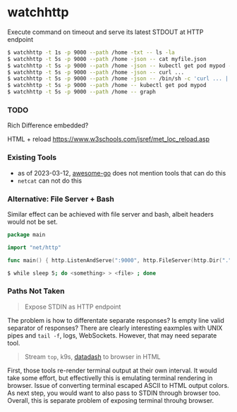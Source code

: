 # watchhttp

Execute command on timeout and serve its latest STDOUT at HTTP endpoint

```bash
$ watchhttp -t 1s -p 9000 --path /home -txt -- ls -la
$ watchhttp -t 5s -p 9000 --path /home -json -- cat myfile.json
$ watchhttp -t 5s -p 9000 --path /home -json -- kubectl get pod mypod -o=json
$ watchhttp -t 5s -p 9000 --path /home -json -- curl ...
$ watchhttp -t 5s -p 9000 --path /home -json -- /bin/sh -c 'curl ... | jq'
$ watchhttp -t 5s -p 9000 --path /home -- kubectl get pod mypod
$ watchhttp -t 5s -p 9000 --path /home -- graph
```

### TODO

Rich Difference embedded?

HTML + reload
https://www.w3schools.com/jsref/met_loc_reload.asp

### Existing Tools

- as of 2023-03-12, [awesome-go](http://github.com/avelino/awesome-go) does not mention tools that can do this
- `netcat` can not do this

### Alternative: File Server + Bash

Similar effect can be achieved with file server and bash, albeit headers would not be set.

```go
package main

import "net/http"

func main() { http.ListenAndServe(":9000", http.FileServer(http.Dir("."))) }
```
```bash
$ while sleep 5; do <something> > <file> ; done
```

### Paths Not Taken

> Expose STDIN as HTTP endpoint

The problem is how to differentate separate responses?
Is empty line valid separator of responses?
There are clearly interesting eaxmples with UNIX pipes and `tail -f`, logs, WebSockets.
However, that may need separate tool.

> Stream `top`, k9s, [datadash](https://github.com/keithknott26/datadash) to browser in HTML

First, those tools re-render terminal output at their own interval.
It would take some effort, but effectivelly this is emulating terminal rendering in browser.
Issue of converting terminal escaped ASCII to HTML output colors.
As next step, you would want to also pass to STDIN through browser too.
Overall, this is separate problem of exposing terminal throuhg browser.
